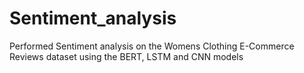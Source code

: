 # Sentiment_analysis
Performed Sentiment analysis on the Womens Clothing E-Commerce Reviews dataset using the BERT, LSTM and CNN models
